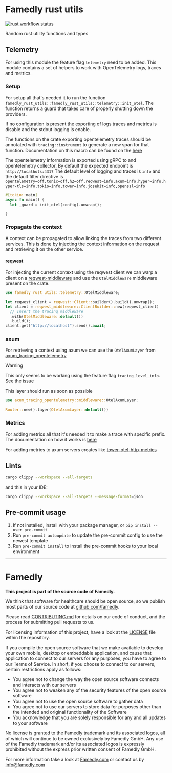 # Famedly rust utils

[![rust workflow status][badge-rust-workflow-img]][badge-rust-workflow-url]

[badge-rust-workflow-img]: https://github.com/famedly/famedly-rust-utils/actions/workflows/rust.yml/badge.svg
[badge-rust-workflow-url]: https://github.com/famedly/famedly-rust-utils/commits/main

Random rust utility functions and types

## Telemetry

For using this module the feature flag `telemetry` need to be added.
This module contains a set of helpers to work with OpenTelemetry logs, traces and metrics.

### Setup

For setup all that's needed it to run the function `famedly_rust_utils::famedly_rust_utils::telemetry::init_otel`. The function returns a guard that takes care of properly shutting down the providers.

If no configuration is present the exporting of logs traces and metrics is disable and the stdout logging is enable.

The functions on the crate exporting opentelemetry traces should be annotated with `tracing::instrument` to generate a new span for that function. Documentation on this macro can be found on the [here](https://docs.rs/tracing/latest/tracing/attr.instrument.html)

The opentelemetry information is exported using gRPC to and opentelemetry collector. By default the expected endpoint is `http://localhots:4317`
The default level of logging and traces is `info` and the default filter directive is `opentelemetry=off,tonic=off,h2=off,reqwest=info,axum=info,hyper=info,hyper-tls=info,tokio=info,tower=info,josekit=info,openssl=info`

```rust
#[tokio::main]
async fn main() {
  let _guard = init_otel(config).unwrap();

}
```


### Propagate the context

A context can be propagated to allow linking the traces from two different services. This is done by injecting the context information on the request and retrieving it on the other service.

#### reqwest

For injecting the current context using the reqwest client we can warp a client on a [reqwest-middleware](https://crates.io/crates/reqwest-middleware) and use the `OtelMiddleware` middleware present on the crate.

```rust
use famedly_rust_utils::telemetry::OtelMiddleware;

let reqwest_client = reqwest::Client::builder().build().unwrap();
let client = reqwest_middleware::ClientBuilder::new(reqwest_client)
  // Insert the tracing middleware
  .with(OtelMiddleware::default())
  .build();
client.get("http://localhost").send().await;
```

### axum

For retrieving a context using axum we can use the `OtelAxumLayer` from [axum_tracing_opentelemetry](https://crates.io/crates/axum-tracing-opentelemetry)

> [!WARNING]
> This only seems to be working using the feature flag `tracing_level_info`. See the [issue](https://github.com/davidB/tracing-opentelemetry-instrumentation-sdk/issues/148)

This layer should run as soon as possible

```rust
use axum_tracing_opentelemetry::middleware::OtelAxumLayer;

Router::new().layer(OtelAxumLayer::default())

```

### Metrics

For adding metrics all that it's needed it to make a trace with specific prefix. The documentation on how it works is [here](https://docs.rs/tracing-opentelemetry/latest/tracing_opentelemetry/struct.MetricsLayer.html#usage)

For adding metrics to axum servers creates like [tower-otel-http-metrics](https://github.com/francoposa/tower-otel-http-metrics)

## Lints

```sh
cargo clippy --workspace --all-targets
```

and this in your IDE:
```sh
cargo clippy --workspace --all-targets --message-format=json
```

## Pre-commit usage

1. If not installed, install with your package manager, or `pip install --user pre-commit`
2. Run `pre-commit autoupdate` to update the pre-commit config to use the newest template
3. Run `pre-commit install` to install the pre-commit hooks to your local environment

---

# Famedly

**This project is part of the source code of Famedly.**

We think that software for healthcare should be open source, so we publish most
parts of our source code at [github.com/famedly](https://github.com/famedly).

Please read [CONTRIBUTING.md](CONTRIBUTING.md) for details on our code of
conduct, and the process for submitting pull requests to us.

For licensing information of this project, have a look at the [LICENSE](LICENSE.md)
file within the repository.

If you compile the open source software that we make available to develop your
own mobile, desktop or embeddable application, and cause that application to
connect to our servers for any purposes, you have to agree to our Terms of
Service. In short, if you choose to connect to our servers, certain restrictions
apply as follows:

- You agree not to change the way the open source software connects and
  interacts with our servers
- You agree not to weaken any of the security features of the open source software
- You agree not to use the open source software to gather data
- You agree not to use our servers to store data for purposes other than
  the intended and original functionality of the Software
- You acknowledge that you are solely responsible for any and all updates to
  your software

No license is granted to the Famedly trademark and its associated logos, all of
which will continue to be owned exclusively by Famedly GmbH. Any use of the
Famedly trademark and/or its associated logos is expressly prohibited without
the express prior written consent of Famedly GmbH.

For more
information take a look at [Famedly.com](https://famedly.com) or contact
us by [info@famedly.com](mailto:info@famedly.com?subject=[GitLab]%20More%20Information%20)
